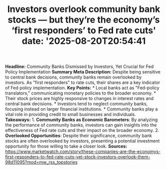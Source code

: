 ﻿---
title: "Investors overlook community bank stocks — but they’re the economy’s ‘first responders’ to Fed rate cuts'
date: '2025-08-20T20:54:41"
category: "Markets"
summary: ""
slug: "investors overlook community bank stocks  but theyre the eco"
source_urls:
  - "https://www.marketwatch.com/story/these-companies-are-the-economys-first-responders-to-fed-rate-cuts-yet-stock-investors-overlook-them-98d11095?mod=mw_rss_topstories"
seo:
  title: "Investors overlook community bank stocks — but they’re the economy’s ‘first responders’ to Fed rate cuts | Hash n Hedge'
  description: '"
  keywords: ["news", "markets", "brief"]
---
**Headline:** Community Banks Dismissed by Investors, Yet Crucial for Fed Policy Implementation  **Summary Meta Description:** Despite being sensitive to central bank decisions, community banks remain overlooked by investors. As "first responders" to rate cuts, their shares are a key indicator of Fed policy implementation.  **Key Points:**  * Local banks act as "Fed-policy translators," communicating monetary policies to the broader economy. * Their stock prices are highly responsive to changes in interest rates and central bank decisions. * Investors tend to neglect community banks, focusing instead on larger financial institutions. * Community banks play a vital role in providing credit to small businesses and individuals.  **Takeaways:**  1. **Community Banks as Economic Barometers**: By analyzing the performance of community banks, investors can gain insights into the effectiveness of Fed rate cuts and their impact on the broader economy. 2. **Overlooked Opportunities**: Despite their significance, community bank stocks are often overlooked by investors, presenting a potential investment opportunity for those willing to take a closer look.  **Sources:** https://www.marketwatch.com/story/these-companies-are-the-economys-first-responders-to-fed-rate-cuts-yet-stock-investors-overlook-them-98d11095?mod=mw_rss_topstories 
